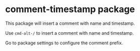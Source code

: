 # comment-timestamp package

This package will insert a comment with name and timestamp.

Use `cmd-alt-/` to insert a comment with name and timestamp.

Go to package settings to configure the comment prefix.
